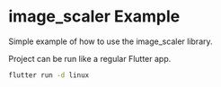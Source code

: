 # image_scaler Example

Simple example of how to use the image_scaler library.

Project can be run like a regular Flutter app.

```bash
flutter run -d linux
```